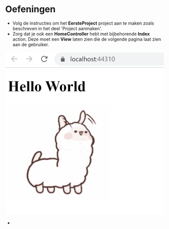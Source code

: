 # Oefeningen

* Volg de instructies om het **EersteProject** project aan te maken zoals beschreven in het deel 'Project aanmaken'.
* Zorg dat je ook een **HomeController** hebt met bijbehorende **Index** action. Deze moet een **View** laten zien die de volgende pagina laat zien aan de gebruiker. 

![](.gitbook/assets/image%20%2818%29.png)

* 
